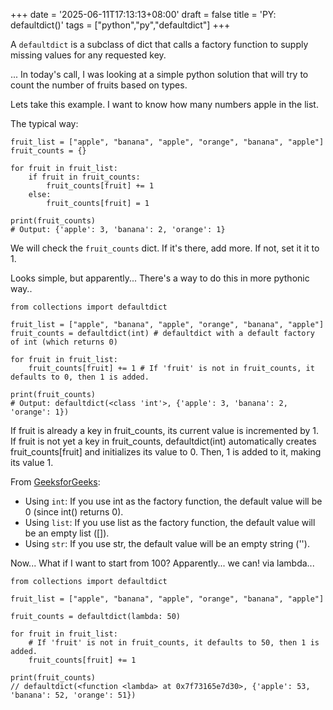+++
date = '2025-06-11T17:13:13+08:00'
draft = false
title = 'PY: defaultdict()'
tags = ["python","py","defaultdict"]
+++

A `defaultdict` is a subclass of dict that calls a factory function to supply missing values for any requested key.

...
In today's call, I was looking at a simple python solution that will try to count the number of fruits based on types.

Lets take this example. I want to know how many numbers apple in the list.

The typical way:

```
fruit_list = ["apple", "banana", "apple", "orange", "banana", "apple"]
fruit_counts = {}

for fruit in fruit_list:
    if fruit in fruit_counts:
        fruit_counts[fruit] += 1
    else:
        fruit_counts[fruit] = 1

print(fruit_counts)
# Output: {'apple': 3, 'banana': 2, 'orange': 1}
```

We will check the `fruit_counts` dict. If it's there, add more. If not, set it it to 1.

Looks simple, but apparently... There's a way to do this in more pythonic way..

```
from collections import defaultdict

fruit_list = ["apple", "banana", "apple", "orange", "banana", "apple"]
fruit_counts = defaultdict(int) # defaultdict with a default factory of int (which returns 0)

for fruit in fruit_list:
    fruit_counts[fruit] += 1 # If 'fruit' is not in fruit_counts, it defaults to 0, then 1 is added.

print(fruit_counts)
# Output: defaultdict(<class 'int'>, {'apple': 3, 'banana': 2, 'orange': 1})
```

If fruit is already a key in fruit_counts, its current value is incremented by 1.
If fruit is not yet a key in fruit_counts, defaultdict(int) automatically creates fruit_counts[fruit] and initializes its value to 0. Then, 1 is added to it, making its value 1.

From [GeeksforGeeks](https://www.geeksforgeeks.org/defaultdict-in-python/):

- Using `int`: If you use int as the factory function, the default value will be 0 (since int() returns 0).
- Using `list`: If you use list as the factory function, the default value will be an empty list ([]).
- Using `str`: If you use str, the default value will be an empty string ('').

Now... What if I want to start from 100? Apparently... we can! via lambda...

```
from collections import defaultdict

fruit_list = ["apple", "banana", "apple", "orange", "banana", "apple"]

fruit_counts = defaultdict(lambda: 50)

for fruit in fruit_list:
    # If 'fruit' is not in fruit_counts, it defaults to 50, then 1 is added.
    fruit_counts[fruit] += 1

print(fruit_counts)
// defaultdict(<function <lambda> at 0x7f73165e7d30>, {'apple': 53, 'banana': 52, 'orange': 51})
```
